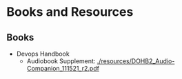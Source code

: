 # Books and Resources
## Books
- Devops Handbook
  - Audiobook Supplement: [./resources/DOHB2_Audio-Companion_111521_r2.pdf](./resources/DOHB2_Audio-Companion_111521_r2.pdf)
